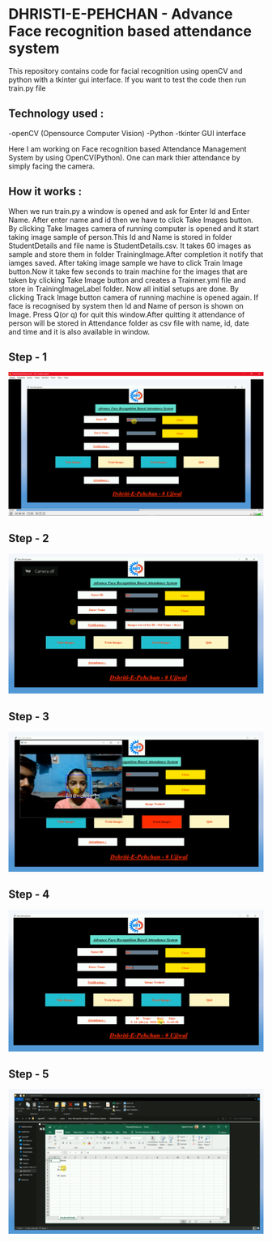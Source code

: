 # DHRISTI-E-PEHCHAN - Advance Face recognition based attendance system

This repository contains code for facial recognition using openCV and python with a tkinter gui interface. If you want to test the code then run train.py file

## Technology used :
-openCV (Opensource Computer Vision)
-Python
-tkinter GUI interface

Here I am working on Face recognition based Attendance Management System by using OpenCV(Python). One can mark thier attendance by simply facing the camera. 

## How it works :

When we run train.py a window is opened and ask for Enter Id and Enter Name. After enter name and id then we have to click Take Images button. By clicking Take Images camera of running computer is opened and it start taking image sample of person.This Id and Name is stored in folder StudentDetails and file name is StudentDetails.csv. It takes 60 images as sample and store them in folder TrainingImage.After completion it notify that iamges saved.
After taking image sample we have to click Train Image button.Now it take few seconds to train machine for the images that are taken by clicking Take Image button and creates a Trainner.yml file and store in TrainingImageLabel folder.
Now all initial setups are done.
By clicking Track Image button camera of running machine is opened again. If face is recognised by system then Id and Name of person is shown on Image. Press Q(or q) for quit this window.After quitting it attendance of person will be stored in Attendance folder as csv file with name, id, date and time and it is also available in window.


## Step - 1
![output-1](Advance-Face-Recognition-Based-Attendance-System/ImagesUnknown/1.png)

## Step - 2
![output-2](Advance-Face-Recognition-Based-Attendance-System/ImagesUnknown/2.png)

## Step - 3
![output-3](Advance-Face-Recognition-Based-Attendance-System/ImagesUnknown/3.png)

## Step - 4
![output-4](Advance-Face-Recognition-Based-Attendance-System/ImagesUnknown/4.png)

## Step - 5
![output-5](Advance-Face-Recognition-Based-Attendance-System/ImagesUnknown/5.png)
